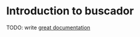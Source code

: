 # Introduction to buscador

TODO: write [great documentation](http://jacobian.org/writing/what-to-write/)
